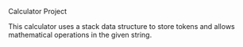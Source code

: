 Calculator Project

This calculator uses a stack data structure to store tokens and allows mathematical operations in the given string.

